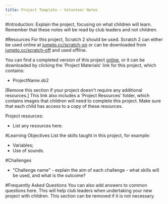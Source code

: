 ```yaml
---
title: Project Template — Volunteer Notes
---
```


#Introduction:
Explain the project, focusing on what children will learn. Remember that these notes will be read by club leaders and not children.

#Resources
For this project, Scratch 2 should be used. Scratch 2 can either be used online at [jumpto.cc/scratch-on](http://jumpto.cc/scratch-on) or can be downloaded from [jumpto.cc/scratch-off](http://jumpto.cc/scratch-off) and used offline.

You can find a completed version of this project <a href="http://scratch.mit.edu/projects/32722912/#editor">online</a>, or it can be downloaded by clicking the 'Project Materials' link for this project, which contains:

+ ProjectName.sb2

[Remove this section if your project doesn't require any additional resources.] This link also includes a 'Project Resources' folder, which contains images that children will need to complete this project. Make sure that each child has access to a copy of these resources.

Project resources:
+ List any resources here.

#Learning Objectives
List the skills taught in this project, for example:

+ Variables;
+ Use of sounds.

#Challenges
+ "Challenge name" - explain the aim of each challenge - what skills will be used, and what is the outcome?

#Frequently Asked Questions
You can also add answers to common questions here. This will help club leaders when undertaking your new project with children. This section can be removed if it is not necessary.
